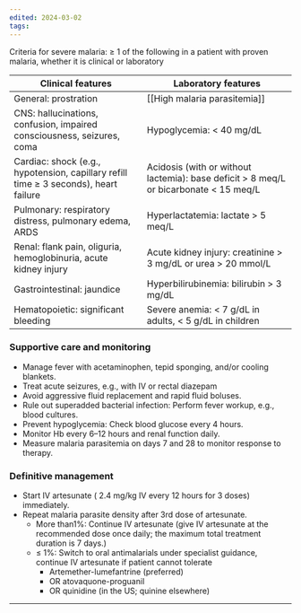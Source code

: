 ```yaml
---
edited: 2024-03-02
tags:
---
```

Criteria for severe malaria: ≥ 1 of the following in a patient with proven malaria, whether it is clinical or laboratory

| Clinical features                                                                    | Laboratory features                                                                   |
| ------------------------------------------------------------------------------------ | ------------------------------------------------------------------------------------- |
| General: prostration                                                                 | [[High malaria parasitemia]]                                                          |
| CNS: hallucinations, confusion, impaired consciousness, seizures, coma               | Hypoglycemia: < 40 mg/dL                                                              |
| Cardiac: shock (e.g., hypotension, capillary refill time ≥ 3 seconds), heart failure | Acidosis (with or without lactemia): base deficit > 8 meq/L or bicarbonate < 15 meq/L |
| Pulmonary: respiratory distress, pulmonary edema, ARDS                               | Hyperlactatemia: lactate > 5 meq/L                                                    |
| Renal: flank pain, oliguria, hemoglobinuria, acute kidney injury                     | Acute kidney injury: creatinine > 3 mg/dL or urea > 20 mmol/L                         |
| Gastrointestinal: jaundice                                                           | Hyperbilirubinemia: bilirubin > 3 mg/dL                                               |
| Hematopoietic: significant bleeding                                                  | Severe anemia: < 7 g/dL in adults, < 5 g/dL in children                               |

### Supportive care and monitoring
- Manage fever with acetaminophen, tepid sponging, and/or cooling blankets.
- Treat acute seizures, e.g., with IV or rectal diazepam
- Avoid aggressive fluid replacement and rapid fluid boluses. 
- Rule out superadded bacterial infection: Perform fever workup, e.g., blood cultures.  
- Prevent hypoglycemia: Check blood glucose every 4 hours.  
- Monitor Hb every 6–12 hours and renal function daily.  
- Measure malaria parasitemia on days 7 and 28 to monitor response to therapy. 

### Definitive management
- Start IV artesunate ( 2.4 mg/kg IV every 12 hours for 3 doses) immediately.  
- Repeat malaria parasite density after 3rd dose of artesunate.
	-  More than1%: Continue IV artesunate (give IV artesunate at the recommended dose once daily; the maximum total treatment duration is 7 days.)
	- ≤ 1%: Switch to oral antimalarials under specialist guidance, continue IV artesunate if patient cannot tolerate
		- Artemether-lumefantrine (preferred)
		- OR atovaquone-proguanil
		- OR quinidine (in the US; quinine elsewhere)

---
